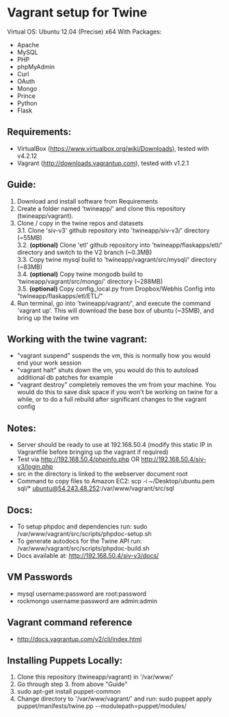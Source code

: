 Vagrant setup for Twine
=======================

Virtual OS: Ubuntu 12.04 (Precise) x64
With Packages:
- Apache
- MySQL
- PHP
- phpMyAdmin
- Curl
- OAuth
- Mongo
- Prince
- Python
- Flask

## Requirements:
- VirtualBox (https://www.virtualbox.org/wiki/Downloads), tested with v4.2.12
- Vagrant (http://downloads.vagrantup.com), tested with v1.2.1

## Guide:  
1. Download and install software from Requirements  
2. Create a folder named 'twineapp/' and clone this repository (twineapp/vagrant).  
3. Clone / copy in the twine repos and datasets  
    3.1. Clone 'siv-v3' github repository into 'twineapp/siv-v3/' directory (~55MB)  
    3.2. **(optional)** Clone 'etl' github repository into 'twineapp/flaskapps/etl/' directory and switch to the V2 branch (~0.3MB)  
    3.3. Copy twine mysql build to 'twineapp/vagrant/src/mysql/' directory (~83MB)  
    3.4. **(optional)** Copy twine mongodb build to 'twineapp/vagrant/src/mongo/' directory (~288MB)  
    3.5. **(optional)** Copy config\_local.py from Dropbox/Webhis Config into "twineapp/flaskapps/etl/ETL/"
4. Run terminal, go into 'twineapp/vagrant/', and execute the command 'vagrant up'. This will download the base box of ubuntu (~35MB), and bring up the twine vm  

## Working with the twine vagrant:
- "vagrant suspend" suspends the vm, this is normally how you would end your work session
- "vagrant halt" shuts down the vm, you would do this to autoload additional db patches for example
- "vagrant destroy" completely removes the vm from your machine. You would do this to save disk space if you won't be working on twine for a while, or to do a full rebuild after significant changes to the vagrant config


## Notes:
- Server should be ready to use at 192.168.50.4 (modify this static IP in Vagrantfile before bringing up the vagrant if required)
- Test via http://192.168.50.4/phpinfo.php OR http://192.168.50.4/siv-v3/login.php
- src in the directory is linked to the webserver document root
- Command to copy files to Amazon EC2: scp -i ~/Desktop/ubuntu.pem sql/\* ubuntu@54.243.48.252:/var/www/vagrant/src/sql

## Docs:
- To setup phpdoc and dependencies run: sudo /var/www/vagrant/src/scripts/phpdoc-setup.sh
- To generate autodocs for the Twine API run: /var/www/vagrant/src/scripts/phpdoc-build.sh
- Docs available at: http://192.168.50.4/siv-v3/docs/

## VM Passwords
- mysql username:password are root:password
- rockmongo username:password are admin:admin

## Vagrant command reference
 - http://docs.vagrantup.com/v2/cli/index.html

## Installing Puppets Locally:  
1. Clone this repository (twineapp/vagrant) in '/var/www/'  
2. Go through step 3. from above "Guide"  
3. sudo apt-get install puppet-common  
4. Change directory to '/var/www/vagrant/' and run: sudo puppet apply puppet/manifests/twine.pp --modulepath=puppet/modules/  
